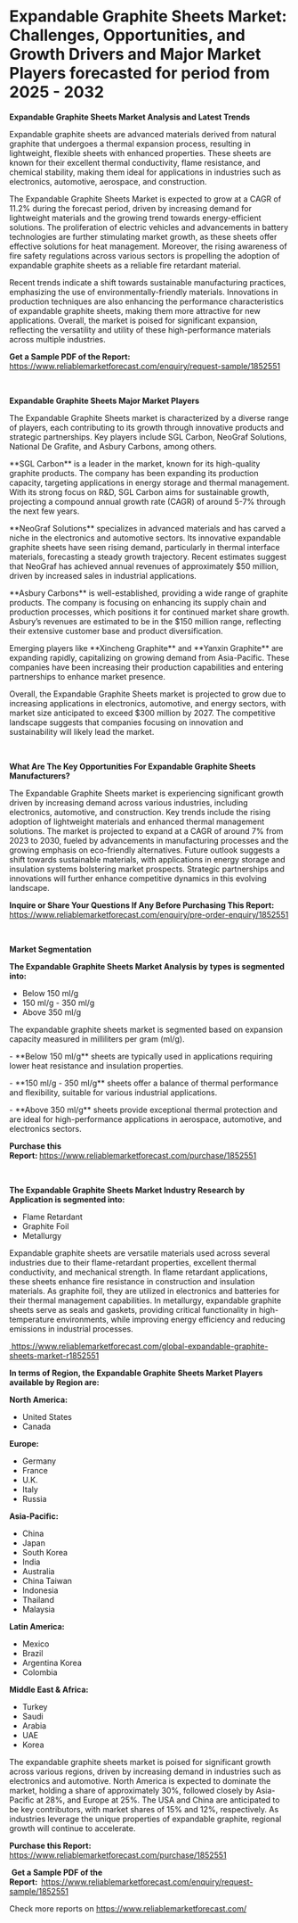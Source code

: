 <p><h1>Expandable Graphite Sheets Market: Challenges, Opportunities, and Growth Drivers and Major Market Players forecasted for period from 2025 - 2032</h1></p><p><strong>Expandable Graphite Sheets Market Analysis and Latest Trends</strong></p>
<p><p>Expandable graphite sheets are advanced materials derived from natural graphite that undergoes a thermal expansion process, resulting in lightweight, flexible sheets with enhanced properties. These sheets are known for their excellent thermal conductivity, flame resistance, and chemical stability, making them ideal for applications in industries such as electronics, automotive, aerospace, and construction.</p><p>The Expandable Graphite Sheets Market is expected to grow at a CAGR of 11.2% during the forecast period, driven by increasing demand for lightweight materials and the growing trend towards energy-efficient solutions. The proliferation of electric vehicles and advancements in battery technologies are further stimulating market growth, as these sheets offer effective solutions for heat management. Moreover, the rising awareness of fire safety regulations across various sectors is propelling the adoption of expandable graphite sheets as a reliable fire retardant material.</p><p>Recent trends indicate a shift towards sustainable manufacturing practices, emphasizing the use of environmentally-friendly materials. Innovations in production techniques are also enhancing the performance characteristics of expandable graphite sheets, making them more attractive for new applications. Overall, the market is poised for significant expansion, reflecting the versatility and utility of these high-performance materials across multiple industries.</p></p>
<p><strong>Get a Sample PDF of the Report:&nbsp;</strong> <a href="https://www.reliablemarketforecast.com/enquiry/request-sample/1852551?utm_campaign=3049&utm_medium=2&utm_source=Github&utm_content=ia&utm_term=03042025&utm_id=expandable-graphite-sheets">https://www.reliablemarketforecast.com/enquiry/request-sample/1852551</a></p>
<p>&nbsp;</p>
<p><strong>Expandable Graphite Sheets Major Market Players</strong></p>
<p><p>The Expandable Graphite Sheets market is characterized by a diverse range of players, each contributing to its growth through innovative products and strategic partnerships. Key players include SGL Carbon, NeoGraf Solutions, National De Grafite, and Asbury Carbons, among others.</p><p>**SGL Carbon** is a leader in the market, known for its high-quality graphite products. The company has been expanding its production capacity, targeting applications in energy storage and thermal management. With its strong focus on R&D, SGL Carbon aims for sustainable growth, projecting a compound annual growth rate (CAGR) of around 5-7% through the next few years.</p><p>**NeoGraf Solutions** specializes in advanced materials and has carved a niche in the electronics and automotive sectors. Its innovative expandable graphite sheets have seen rising demand, particularly in thermal interface materials, forecasting a steady growth trajectory. Recent estimates suggest that NeoGraf has achieved annual revenues of approximately $50 million, driven by increased sales in industrial applications.</p><p>**Asbury Carbons** is well-established, providing a wide range of graphite products. The company is focusing on enhancing its supply chain and production processes, which positions it for continued market share growth. Asbury’s revenues are estimated to be in the $150 million range, reflecting their extensive customer base and product diversification.</p><p>Emerging players like **Xincheng Graphite** and **Yanxin Graphite** are expanding rapidly, capitalizing on growing demand from Asia-Pacific. These companies have been increasing their production capabilities and entering partnerships to enhance market presence.</p><p>Overall, the Expandable Graphite Sheets market is projected to grow due to increasing applications in electronics, automotive, and energy sectors, with market size anticipated to exceed $300 million by 2027. The competitive landscape suggests that companies focusing on innovation and sustainability will likely lead the market.</p></p>
<p>&nbsp;</p>
<p><strong>What Are The Key Opportunities For Expandable Graphite Sheets Manufacturers?</strong></p>
<p><p>The Expandable Graphite Sheets market is experiencing significant growth driven by increasing demand across various industries, including electronics, automotive, and construction. Key trends include the rising adoption of lightweight materials and enhanced thermal management solutions. The market is projected to expand at a CAGR of around 7% from 2023 to 2030, fueled by advancements in manufacturing processes and the growing emphasis on eco-friendly alternatives. Future outlook suggests a shift towards sustainable materials, with applications in energy storage and insulation systems bolstering market prospects. Strategic partnerships and innovations will further enhance competitive dynamics in this evolving landscape.</p></p>
<p><strong>Inquire or Share Your Questions If Any Before Purchasing This Report:</strong> <a href="https://www.reliablemarketforecast.com/enquiry/pre-order-enquiry/1852551?utm_campaign=3049&utm_medium=2&utm_source=Github&utm_content=ia&utm_term=03042025&utm_id=expandable-graphite-sheets">https://www.reliablemarketforecast.com/enquiry/pre-order-enquiry/1852551</a></p>
<p>&nbsp;</p>
<p><strong>Market Segmentation</strong></p>
<p><strong>The Expandable Graphite Sheets Market Analysis by types is segmented into:</strong></p>
<p><ul><li>Below 150 ml/g</li><li>150 ml/g - 350 ml/g</li><li>Above 350 ml/g</li></ul></p>
<p><p>The expandable graphite sheets market is segmented based on expansion capacity measured in milliliters per gram (ml/g). </p><p>- **Below 150 ml/g** sheets are typically used in applications requiring lower heat resistance and insulation properties.</p><p>- **150 ml/g - 350 ml/g** sheets offer a balance of thermal performance and flexibility, suitable for various industrial applications.</p><p>- **Above 350 ml/g** sheets provide exceptional thermal protection and are ideal for high-performance applications in aerospace, automotive, and electronics sectors.</p></p>
<p><strong>Purchase this Report:&nbsp;</strong><a href="https://www.reliablemarketforecast.com/purchase/1852551?utm_campaign=3049&utm_medium=2&utm_source=Github&utm_content=ia&utm_term=03042025&utm_id=expandable-graphite-sheets">https://www.reliablemarketforecast.com/purchase/1852551</a></p>
<p>&nbsp;</p>
<p><strong>The Expandable Graphite Sheets Market Industry Research by Application is segmented into:</strong></p>
<p><ul><li>Flame Retardant</li><li>Graphite Foil</li><li>Metallurgy</li></ul></p>
<p><p>Expandable graphite sheets are versatile materials used across several industries due to their flame-retardant properties, excellent thermal conductivity, and mechanical strength. In flame retardant applications, these sheets enhance fire resistance in construction and insulation materials. As graphite foil, they are utilized in electronics and batteries for their thermal management capabilities. In metallurgy, expandable graphite sheets serve as seals and gaskets, providing critical functionality in high-temperature environments, while improving energy efficiency and reducing emissions in industrial processes.</p></p>
<p><a href="https://www.reliablemarketforecast.com/global-expandable-graphite-sheets-market-r1852551?utm_campaign=3049&utm_medium=2&utm_source=Github&utm_content=ia&utm_term=03042025&utm_id=expandable-graphite-sheets">&nbsp;https://www.reliablemarketforecast.com/global-expandable-graphite-sheets-market-r1852551</a></p>
<p><strong>In terms of Region, the Expandable Graphite Sheets Market Players available by Region are:</strong></p>
<p>
    <p> <strong> North America: </strong>
        <ul>
            <li>United States</li>
            <li>Canada</li>
        </ul>
        </p> 
    <p> <strong> Europe: </strong>
        <ul>
            <li>Germany</li>
            <li>France</li>
            <li>U.K.</li>
            <li>Italy</li>
            <li>Russia</li>
        </ul>
        </p> 
    <p> <strong> Asia-Pacific: </strong>
        <ul>
            <li>China</li>
            <li>Japan</li>
            <li>South Korea</li>
            <li>India</li>
            <li>Australia</li>
            <li>China Taiwan</li>
            <li>Indonesia</li>
            <li>Thailand</li>
            <li>Malaysia</li>
        </ul>
        </p> 
    <p> <strong> Latin America: </strong>
        <ul>
            <li>Mexico</li>
            <li>Brazil</li>
            <li>Argentina Korea</li>
            <li>Colombia</li>
        </ul>
        </p> 
    <p> <strong> Middle East & Africa: </strong>
        <ul>
            <li>Turkey</li>
            <li>Saudi</li>
            <li>Arabia</li>
            <li>UAE</li>
            <li>Korea</li>
        </ul>
    </p>
    </p>
<p><p>The expandable graphite sheets market is poised for significant growth across various regions, driven by increasing demand in industries such as electronics and automotive. North America is expected to dominate the market, holding a share of approximately 30%, followed closely by Asia-Pacific at 28%, and Europe at 25%. The USA and China are anticipated to be key contributors, with market shares of 15% and 12%, respectively. As industries leverage the unique properties of expandable graphite, regional growth will continue to accelerate.</p></p>
<p><strong>Purchase this Report: </strong><a href="https://www.reliablemarketforecast.com/purchase/1852551?utm_campaign=3049&utm_medium=2&utm_source=Github&utm_content=ia&utm_term=03042025&utm_id=expandable-graphite-sheets">https://www.reliablemarketforecast.com/purchase/1852551</a></p>
<p>&nbsp;<strong>Get a Sample PDF of the Report:&nbsp;&nbsp;</strong><a href="https://www.reliablemarketforecast.com/enquiry/request-sample/1852551?utm_campaign=3049&utm_medium=2&utm_source=Github&utm_content=ia&utm_term=03042025&utm_id=expandable-graphite-sheets">https://www.reliablemarketforecast.com/enquiry/request-sample/1852551</a></p>
<p><strong></strong></p>
<p>Check more reports on <a href="https://www.reliablemarketforecast.com/?utm_campaign=3049&utm_medium=2&utm_source=Github&utm_content=ia&utm_term=03042025&utm_id=expandable-graphite-sheets">https://www.reliablemarketforecast.com/</a></p>